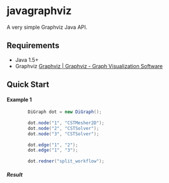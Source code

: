 # javagraphviz

A very simple Graphviz Java API.

## Requirements

* Java 1.5+
* Graphviz [Graphviz | Graphviz - Graph Visualization Software](www.graphviz.org/)

## Quick Start

#### Example 1
```java
		DiGraph dot = new DiGraph();
		
		dot.node("1", "CSTMesher2D");
		dot.node("2", "CSTSolver");
		dot.node("3", "CSTSolver");
		
		dot.edge("1", "2");
		dot.edge("1", "3");
		
		dot.redner("split_workflow");

```

##### Result
